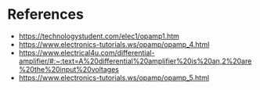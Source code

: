 # References

 - https://technologystudent.com/elec1/opamp1.htm
 - https://www.electronics-tutorials.ws/opamp/opamp_4.html
 - https://www.electrical4u.com/differential-amplifier/#:~:text=A%20differential%20amplifier%20is%20an,2%20are%20the%20input%20voltages
 - https://www.electronics-tutorials.ws/opamp/opamp_5.html